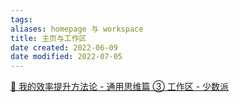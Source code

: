 ```yaml
---
tags: 
aliases: homepage 与 workspace
title: 主页与工作区
date created: 2022-06-09
date modified: 2022-07-05
---
```


[🔖 我的效率提升方法论 - 通用思维篇 ③ 工作区 - 少数派](cubox://card?id=ff80808181224c15018127f09c961fb4)
